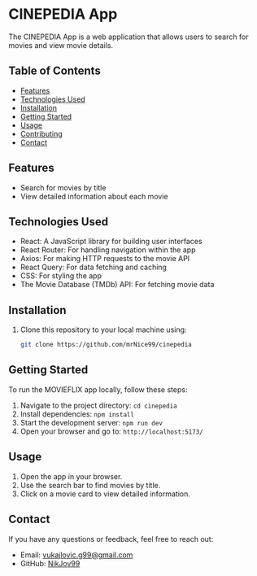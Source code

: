 # CINEPEDIA App

The CINEPEDIA App is a web application that allows users to search for movies and view movie details.

## Table of Contents

- [Features](#features)
- [Technologies Used](#technologies-used)
- [Installation](#installation)
- [Getting Started](#getting-started)
- [Usage](#usage)
- [Contributing](#contributing)
- [Contact](#contact)

## Features

- Search for movies by title
- View detailed information about each movie

## Technologies Used

- React: A JavaScript library for building user interfaces
- React Router: For handling navigation within the app
- Axios: For making HTTP requests to the movie API
- React Query: For data fetching and caching
- CSS: For styling the app
- The Movie Database (TMDb) API: For fetching movie data

## Installation

1. Clone this repository to your local machine using:

   ```bash
   git clone https://github.com/mrNice99/cinepedia
   ```

## Getting Started

To run the MOVIEFLIX app locally, follow these steps:

1. Navigate to the project directory: `cd cinepedia`
2. Install dependencies: `npm install`
3. Start the development server: `npm run dev`
4. Open your browser and go to: `http://localhost:5173/`

## Usage

1. Open the app in your browser.
2. Use the search bar to find movies by title.
3. Click on a movie card to view detailed information.

## Contact

If you have any questions or feedback, feel free to reach out:

- Email: vukajlovic.g99@gmail.com
- GitHub: [NikJov99](https://github.com/mrNice99)
